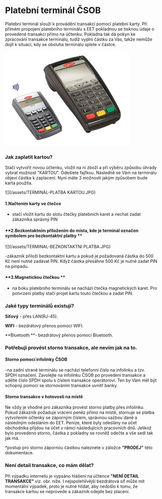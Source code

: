 # Platební terminál ČSOB

Platební terminál slouží k provádění transakcí pomocí platební karty. Při přímém propojení platebního terminálu s EET pokladnou se tisknou údaje o provedené transakci přímo na účtenku. Pokladna tak dá pokyn ke zpracování transakce terminálu, tudíž vyplní částku za Vás, takže nemůže dojít k situaci, kdy se obsluha terminálu splete v částce.

![](/assets/TERMINAL-INGENICO.JPG)

### Jak zaplatit kartou?

Stačí vytvořit novou účtenku, vložit na ni zboží a při výběru způsobu úhrady vybrat možnost "KARTOU". Odešlete fajfkou. Následně se Vám na terminálu objeví částka k zaplacení. Nyní máte 3 možnosti jakým způsobem bude karta použita.

![](/assets/TERMINÁL-PLATBA KARTOU.JPG)

#### **1.Načtením karty ve čtečce**

* stačí vložit kartu do slotu čtečky platebních karet a nechat zadat zákazníka správný PIN

#### **2.Bezkontaktním přiložením do místa, kde je terminál označen symbolem pro bezkontaktní platby **

![](/assets/TERMINAL-BEZKONTAKTNI PLATBA.JPG)

-zákazník přiloží bezkontaktní kartu a pokud je požadovaná částka do 500 Kč není nutné zadávat PIN. Když částka přesáhne 500 Kč je nutné zadat PIN na pinpadu.

#### **3.Magnetickou čtečkou **

* na boku platebního terminálu se nachází čtečka magnetických karet. Pro potvrzení platby stačí projet kartu touto čtečkou a zadat PIN.

### Jaké typy terminálů existují?

**Síťový** - přes LAN\(RJ-45\).

**WIFI** - bezdrátový přenos pomocí WIFI.

**Bluetooth **- bezdrátový přenos pomocí Bluetooth.

### **Potřebuji provést storno transakce, ale nevím jak na to.**

#### **Storno pomocí infolinky ČSOB**

-na zadní straně terminálu se nachází telefonní číslo na infolinku a tzv. SPDH označení. Zavolejte na infolinku ČSOB po provedení transakce a sdělte číslo SPDH spolu s číslem transakce operátorovi. Ten by Vám měl být schopný pomoci se stornováním transakce uvnitř banky.

#### Storno transakce v hotovosti na místě

Ne vždy je vhodné pro zákazníka provést storno platby přes infolinku. Pokud zákazník požaduje vrácení peněz přímo na místě, stornuje se platba vytvořením účtenky se záporným číslem, správnou sazbou daně a následným odesláním do EET. Peníze, které byly odeslány na účet obchodníka přijdou na účet v rámci následujících pracovních dnů. Jelikož bylo provedeno storno, částka z pokladny se rovněž odečte a vše sedí tak jak má.

\*postup pro storno zápornou částkou naleznete v záložce **"PRODEJ"** této dokumentace.

### **Není detail transakce, co mám dělat?**

Při výpadku internetu je vypsáno hlášení na účtence **"NENÍ DETAIL TRANSAKCE"** viz. obr. níže. I nejspolehlivější bezdrátová síť může mít momentální výpadek, proto je nutné hlídat, aby nedošlo k tomu, že transakce kartou se neprovede a zákazník odejde bez placení.


